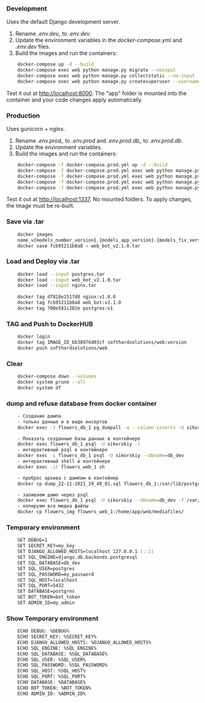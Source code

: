 ### Development

Uses the default Django development server.

1. Rename *.env.dev_* to *.env.dev*.
2. Update the environment variables in the *docker-compose.yml* and *.env.dev* files.
3. Build the images and run the containers:
```sh
    docker-compose up -d --build
    docker-compose exec web python manage.py migrate --noinput
    docker-compose exec web python manage.py collectstatic --no-input --clear
    docker-compose exec web python manage.py createsuperuser --username Sikorskiy --email numbern19@gmail.com
```
Test it out at [http://localhost:8000](http://localhost:8000). The "app" folder is mounted into the container and your code changes apply automatically.

### Production
Uses gunicorn + nginx.
1. Rename *.env.prod_* to *.env.prod* and *.env.prod.db_* to *.env.prod.db*. 
2. Update the environment variables.
3. Build the images and run the containers:
```sh
    docker-compose -f docker-compose.prod.yml up -d --build
    docker-compose -f docker-compose.prod.yml exec web python manage.py makemigrations --noinput
    docker-compose -f docker-compose.prod.yml exec web python manage.py migrate --noinput
    docker-compose -f docker-compose.prod.yml exec web python manage.py collectstatic --no-input --clear
    docker-compose -f docker-compose.prod.yml exec web python manage.py createsuperuser --username sikorskiy --email numbern19@gmail.com
```
Test it out at [http://localhost:1337](http://localhost:1337). No mounted folders. To apply changes, the image must be re-built.

### Save via .tar 
```sh
    docker images
    name_v{models_number_version}.{models_app_version}.{models_fix_version}
    docker save fcb95211b8a8 > web_bot_v2.1.0.tar
```
### Load and Deploy via .tar 
```sh
    docker load --input postgres.tar
    docker load --input web_bot_v2.1.0.tar
    docker load --input nginx.tar
    
    docker tag d7818e1517d8 nginx:v1.0.0
    docker tag fcb95211b8a8 web_bot:v2.1.0
    docker tag 700e581c202e postgres:v1
```
### TAG and Push to DockerHUB 
```sh
    docker login
    docker tag IMAGE_ID_bb38976d03cf softhardsolutions/web:version
    docker push softhardsolutions/web
```
### Clear
```sh
    docker-compose down --volumes
    docker system prune --all
    docker system df
```

### dump and refuse database from docker container
```sh
    - Создание дампа 
    - только данные и в виде инсертов
    docker exec -t flowers_db_1 pg_dumpall -a --column-inserts -U sikorskiy > dump_`date +%d-%m-%Y"_"%H_%M_%S`.sql

    - Показать созданные базы данных в контейнере
    docker exec flowers_db_1 psql -U sikorskiy -l
    - интерактивный psql в контейнере
    docker exec -i flowers_db_1 psql -U sikorskiy --dbname=db_dev
    - интерактивный shell в контейнере
    docker exec -it flowers_web_1 sh

    - проброс архива с дампом в контейнер
    docker cp dump_22-11-2021_19_40_01.sql flowers_db_1:/var/lib/postgresql/data

    - заливаем дамп через psql
    docker exec flowers_db_1 psql -U sikorskiy --dbname=db_dev -f /var/lib/postgresql/data/dump_22-11-2021_19_40_01.sql
    - копируем все медиа файлы
    docker cp flowers_img flowers_web_1:/home/app/web/mediafiles/
```

### Temporary environment
```sh
    SET DEBUG=1
    SET SECRET_KEY=my_key
    SET DJANGO_ALLOWED_HOSTS=localhost 127.0.0.1 [::1]
    SET SQL_ENGINE=django.db.backends.postgresql
    SET SQL_DATABASE=db_dev
    SET SQL_USER=postgres
    SET SQL_PASSWORD=my_password
    SET SQL_HOST=localhost
    SET SQL_PORT=5432
    SET DATABASE=postgres
    SET BOT_TOKEN=bot_token
    SET ADMIN_ID=my_admin
```
### Show Temporary environment
```sh
    ECHO DEBUG: %DEBUG%
    ECHO SECRET_KEY: %SECRET_KEY%
    ECHO DJANGO_ALLOWED_HOSTS: %DJANGO_ALLOWED_HOSTS%
    ECHO SQL_ENGINE: %SQL_ENGINE%
    ECHO SQL_DATABASE: %SQL_DATABASE%
    ECHO SQL_USER: %SQL_USER%
    ECHO SQL_PASSWORD: %SQL_PASSWORD%
    ECHO SQL_HOST: %SQL_HOST%
    ECHO SQL_PORT: %SQL_PORT%
    ECHO DATABASE: %DATABASE%
    ECHO BOT_TOKEN: %BOT_TOKEN%
    ECHO ADMIN_ID: %ADMIN_ID% 
```